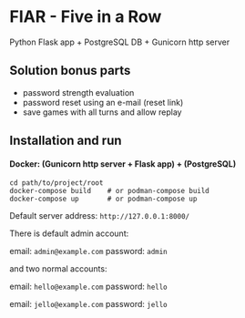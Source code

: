 # FIAR - Five in a Row

Python Flask app + PostgreSQL DB + Gunicorn http server

## Solution bonus parts
- password strength evaluation
- password reset using an e-mail (reset link)
- save games with all turns and allow replay


## Installation and run

#### Docker: (Gunicorn http server + Flask app) + (PostgreSQL)
```
cd path/to/project/root
docker-compose build    # or podman-compose build
docker-compose up       # or podman-compose up
```

Default server address: `http://127.0.0.1:8000/`

There is default admin account:

email: `admin@example.com`
password: `admin`

and two normal accounts:

email: `hello@example.com`
password: `hello`

email: `jello@example.com`
password: `jello`